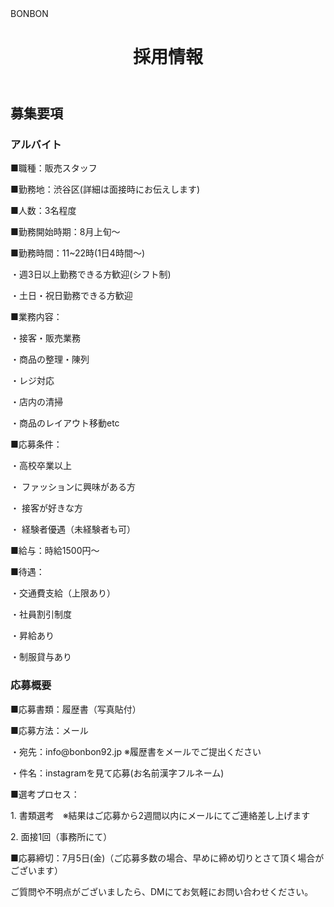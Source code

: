 
<html lang="ja">
<head>
    <meta charset="UTF-8">
    <meta name="viewport" content="width=device-width, initial-scale=1.0">
    BONBON
    <link rel="stylesheet" href="styles.css">
</head>
<body>
    <header>
        <h1>採用情報</h1>
    </header>
    <main>
        <section id="job-listings">
            <h2>募集要項</h2>
            <article class="job">
                <h3>アルバイト</h3>
                <p>■職種：販売スタッフ</p>
                <p>■勤務地：渋谷区(詳細は面接時にお伝えします)</p>
                <p>■人数：3名程度</p>
                <p>■勤務開始時期：8月上旬～</p>
                <p>■勤務時間：11~22時(1日4時間～)</p>
                   <p>・週3日以上勤務できる方歓迎(シフト制)</p><p>・土日・祝日勤務できる方歓迎</p>
                <p>■業務内容：</p>
                   <p>・接客・販売業務</p>
                   <p>・商品の整理・陳列</p>
                   <p>・レジ対応</p>
                   <p>・店内の清掃</p>
                   <p>・商品のレイアウト移動etc</p>
                <p>■応募条件：</p>
                   <p>・高校卒業以上</p>
                   <p>・ ファッションに興味がある方</p>
                   <p>・ 接客が好きな方</p>
                   <p>・ 経験者優遇（未経験者も可）</p>
                <p>■給与：時給1500円～</p>
                <p>■待遇：</p>
                   <p>・交通費支給（上限あり）</p>
                   <p>・社員割引制度</p>
                   <p>・昇給あり</p>
                   <p>・制服貸与あり</p>
</article>
            <article class="job">
                <h3>応募概要</h3>
                <p>■応募書類：履歴書（写真貼付）</p>
                <p>■応募方法：メール</p>
                   <p>・宛先：info@bonbon92.jp ※履歴書をメールでご提出ください</p>
                   <p>・件名：instagramを見て応募(お名前漢字フルネーム)</p>
                <p>■選考プロセス：</p>
                   <p>1. 書類選考　※結果はご応募から2週間以内にメールにてご連絡差し上げます</p>
                   <p>2. 面接1回（事務所にて）</p>
                <p>■応募締切：7月5日(金)（ご応募多数の場合、早めに締め切りとさて頂く場合がございます）</p>
                <p>ご質問や不明点がございましたら、DMにてお気軽にお問い合わせください。</p>
